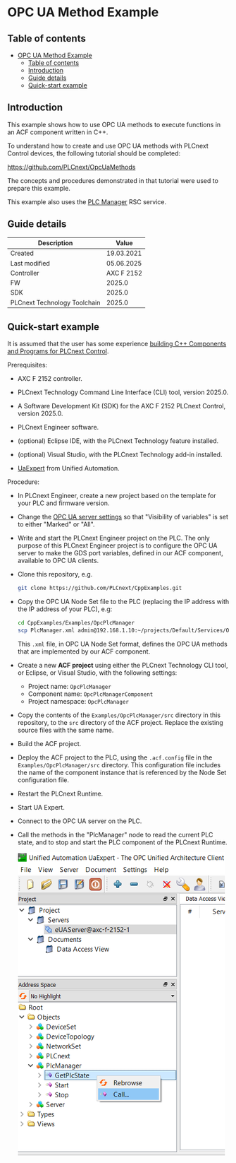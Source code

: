 # OPC UA Method Example

## Table of contents

<!-- TOC depthFrom:2 orderedList:true -->

- [OPC UA Method Example](#opc-ua-method-example)
  - [Table of contents](#table-of-contents)
  - [Introduction](#introduction)
  - [Guide details](#guide-details)
  - [Quick-start example](#quick-start-example)

<!-- /TOC -->

## Introduction

This example shows how to use OPC UA methods to execute functions in an ACF component written in C++.

To understand how to create and use OPC UA methods with PLCnext Control devices, the following tutorial should be completed:

https://github.com/PLCnext/OpcUaMethods

The concepts and procedures demonstrated in that tutorial were used to prepare this example.

This example also uses the [PLC Manager](https://api.plcnext.help/api_docs_2025-0/classArp_1_1Plc_1_1Domain_1_1Services_1_1IPlcManagerService2.html) RSC service.

## Guide details

|Description | Value |
|------------ |-----------|
|Created | 19.03.2021 |
|Last modified | 05.06.2025 |
|Controller | AXC F 2152 |
|FW | 2025.0 |
|SDK | 2025.0 |
|PLCnext Technology Toolchain | 2025.0 |

## Quick-start example

It is assumed that the user has some experience [building C++ Components and Programs for PLCnext Control](https://plcnext.help/te/Programming/Cplusplus/Cpp_programs_in_PLCnext.htm).

Prerequisites:

- AXC F 2152 controller.

- PLCnext Technology Command Line Interface (CLI) tool, version 2025.0.

- A Software Development Kit (SDK) for the AXC F 2152 PLCnext Control, version 2025.0.

- PLCnext Engineer software.

- (optional) Eclipse IDE, with the PLCnext Technology feature installed.

- (optional) Visual Studio, with the PLCnext Technology add-in installed.

- [UaExpert](https://www.unified-automation.com/products/development-tools/uaexpert.html) from Unified Automation.

Procedure:

- In PLCnext Engineer, create a new project based on the template for your PLC and firmware version.

- Change the [OPC UA server settings](https://plcnext.help/te/Communication_interfaces/OPC_UA/OPCUA_server_configuration.htm) so that "Visibility of variables" is set to either "Marked" or "All".

- Write and start the PLCnext Engineer project on the PLC. The only purpose of this PLCnext Engineer project is to configure the OPC UA server to make the GDS port variables, defined in our ACF component, available to OPC UA clients.

- Clone this repository, e.g.

   ```sh
   git clone https://github.com/PLCnext/CppExamples.git
   ```

- Copy the OPC UA Node Set file to the PLC (replacing the IP address with the IP address of your PLC), e.g:

   ```sh
   cd CppExamples/Examples/OpcPlcManager
   scp PlcManager.xml admin@192.168.1.10:~/projects/Default/Services/OpcUA/NodeSets
   ```

   This `.xml` file, in OPC UA Node Set format, defines the OPC UA methods that are implemented by our ACF component.

- Create a new **ACF project** using either the PLCnext Technology CLI tool, or Eclipse, or Visual Studio, with the following settings:
  - Project name: `OpcPlcManager`
  - Component name: `OpcPlcManagerComponent`
  - Project namespace: `OpcPlcManager`

- Copy the contents of the `Examples/OpcPlcManager/src` directory in this repository, to the `src` directory of the ACF project. Replace the existing source files with the same name.

- Build the ACF project.

- Deploy the ACF project to the PLC, using the `.acf.config` file in the `Examples/OpcPlcManager/src` directory. This configuration file includes the name of the component instance that is referenced by the Node Set configuration file.

- Restart the PLCnext Runtime.

- Start UA Expert.

- Connect to the OPC UA server on the PLC.

- Call the methods in the "PlcManager" node to read the current PLC state, and to stop and start the PLC component of the PLCnext Runtime.

   ![Method](img/method.png)
